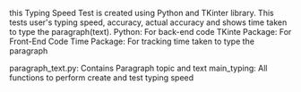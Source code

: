 this Typing Speed Test is created using Python and TKinter library. This tests user's typing speed, accuracy, actual accuracy and shows time taken to type the paragraph(text). Python: For back-end code TKinte Package: For Front-End Code Time Package: For tracking time taken to type the paragraph

paragraph_text.py: Contains Paragraph topic and text main_typing: All functions to perform create and test typing speed
